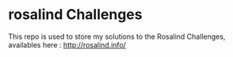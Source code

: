 # rosalind Challenges

This repo is used to store my solutions to the Rosalind Challenges, availables here : http://rosalind.info/
